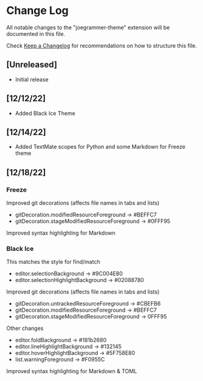 # Change Log

All notable changes to the "joegrammer-theme" extension will be documented in this file.

Check [Keep a Changelog](http://keepachangelog.com/) for recommendations on how to structure this file.

## [Unreleased]

- Initial release

## [12/12/22]

- Added Black Ice Theme

## [12/14/22]

- Added TextMate scopes for Python and some Markdown for Freeze theme

## [12/18/22]
### Freeze

Improved git decorations (affects file names in tabs and lists)

- gitDecoration.modifiedResourceForeground -> #BEFFC7
- gitDecoration.stageModifiedResourceForeground -> #0FFF95

Improved syntax highlighting for Markdown

### Black Ice

This matches the style for find/match

- editor.selectionBackground -> #9C004E80
- editor.selectionHighlightBackground ->  #02088780

Improved git decorations (affects file names in tabs and lists)

- gitDecoration.untrackedResourceForeground -> #CBEFB6
- gitDecoration.modifiedResourceForeground -> #BEFFC7
- gitDecoration.stageModifiedResourceForeground -> 0FFF95

Other changes

- editor.foldBackground ->  #181b2680
- editor.lineHighlightBackground ->  #132145
- editor.hoverHighlightBackground  -> #5F758E80
- list.warningForeground -> #F0955C

Improved syntax highlighting for Markdown & TOML